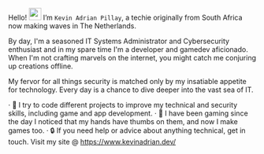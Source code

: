 Hello! <img src = "https://raw.githubusercontent.com/nixin72/nixin72/master/wave.gif" height="25" width="25" > </h1> I’m `Kevin Adrian Pillay`, a techie originally from South Africa now making waves in The Netherlands. 

By day, I'm a seasoned IT Systems Administrator and Cybersecurity enthusiast and in my spare time I'm a developer and gamedev aficionado. When I'm not crafting marvels on the internet, you might catch me conjuring up creations offline. 

My fervor for all things security is matched only by my insatiable appetite for technology. Every day is a chance to dive deeper into the vast sea of IT. 

  · 🎒 I try to code different projects to improve my technical and security skills, including game and app development.
  · 👾 I have been gaming since the day I noticed that my hands have thumbs on them, and now I make games too.
  · 🔒 If you need help or advice about anything technical, get in touch. Visit my site @ https://www.kevinadrian.dev/
